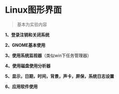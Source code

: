 # Linux图形界面

> 基本为实验内容

**1、登录注销和关闭系统**

**2、GNOME基本使用**

**3、使用系统监视器**（类似win下任务管理器）

**4、使用磁盘使用分析器**

**5、显示，日期，时间，背景，声卡，屏保，系统日志设置**

**6、应用软件使用**



